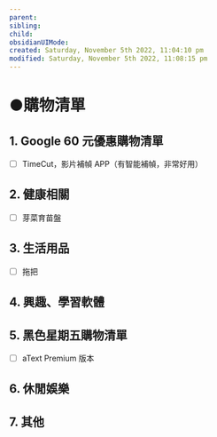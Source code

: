 ```yaml
---
parent: 
sibling: 
child: 
obsidianUIMode: 
created: Saturday, November 5th 2022, 11:04:10 pm
modified: Saturday, November 5th 2022, 11:08:15 pm
---
```

# ●購物清單

## 1. Google 60 元優惠購物清單
- [ ] TimeCut，影片補幀 APP（有智能補幀，非常好用）

## 2. 健康相關
- [ ] 芽菜育苗盤

## 3. 生活用品
- [ ] 拖把

## 4. 興趣、學習軟體

## 5. 黑色星期五購物清單
- [ ] aText Premium 版本

## 6. 休閒娛樂


## 7. 其他
